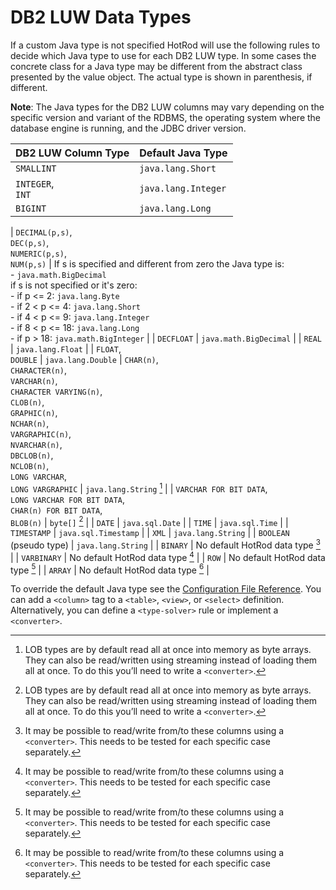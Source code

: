 # DB2 LUW Data Types

If a custom Java type is not specified HotRod will use the following rules to decide which Java type to use for each DB2 LUW type.
In some cases the concrete class for a Java type may be different from the abstract class presented by the value object. The actual type is shown in parenthesis, if different.

**Note**: The Java types for the DB2 LUW columns may vary depending on the specific version and variant of the RDBMS, the operating system where the database engine is running, and the JDBC driver version.

| DB2 LUW Column Type | Default Java Type |
| -- | -- |
| `SMALLINT` | `java.lang.Short` |
| `INTEGER`,<br/>`INT` | `java.lang.Integer` |
| `BIGINT` | `java.lang.Long` |

| `DECIMAL(p,s)`,<br/>`DEC(p,s)`,<br/>`NUMERIC(p,s)`,<br/>`NUM(p,s)` | If s is specified and different from zero the Java type is:<br/>- `java.math.BigDecimal`<br/>if s is not specified or it's zero:<br/>- if p <= 2: `java.lang.Byte`<br/>- if 2 < p <= 4: `java.lang.Short`<br/>- if 4 < p <= 9: `java.lang.Integer`<br/>- if 8 < p <= 18: `java.lang.Long`<br/>- if p > 18: `java.math.BigInteger` |
| `DECFLOAT` | `java.math.BigDecimal` |
| `REAL` | `java.lang.Float` |
| `FLOAT`,<br/>`DOUBLE` | `java.lang.Double`
| `CHAR(n)`,<br/> `CHARACTER(n)`,<br/>`VARCHAR(n)`,<br/>`CHARACTER VARYING(n)`,<br/>`CLOB(n)`,<br/>`GRAPHIC(n)`,<br/>`NCHAR(n)`,<br/>`VARGRAPHIC(n)`,<br/>`NVARCHAR(n)`,<br/>`DBCLOB(n)`,<br/>`NCLOB(n)`,<br/>`LONG VARCHAR`,<br/>`LONG VARGRAPHIC` | `java.lang.String` [^1] |
| `VARCHAR FOR BIT DATA`,<br/>`LONG VARCHAR FOR BIT DATA`,<br/>`CHAR(n) FOR BIT DATA`,<br/>`BLOB(n)` | `byte[]` [^1] |
| `DATE` | `java.sql.Date` |
| `TIME` | `java.sql.Time` |
| `TIMESTAMP` | `java.sql.Timestamp` |
| `XML` | `java.lang.String` |
| `BOOLEAN` (pseudo type) | `java.lang.String` |
| `BINARY` | No default HotRod data type [^2] |
| `VARBINARY` | No default HotRod data type [^2] |
| `ROW` | No default HotRod data type [^2] |
| `ARRAY` | No default HotRod data type [^2] |

[^1]: LOB types are by default read all at once into memory as byte arrays. They can also be read/written using streaming instead of loading them all at once. To do this you’ll need to write a `<converter>`.

[^2]: It may be possible to read/write from/to these columns using a `<converter>`. This needs to be tested for each specific case separately.

To override the default Java type see the [Configuration File Reference](../configuration-file-structure.md). You can add a `<column>` tag to a `<table>`, `<view>`, or `<select>` definition. Alternatively, you can define a `<type-solver>` rule or implement a `<converter>`.

